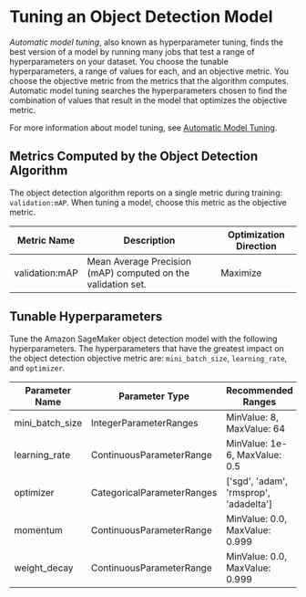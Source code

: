 # Tuning an Object Detection Model<a name="object-detection-tuning"></a>

*Automatic model tuning*, also known as hyperparameter tuning, finds the best version of a model by running many jobs that test a range of hyperparameters on your dataset\. You choose the tunable hyperparameters, a range of values for each, and an objective metric\. You choose the objective metric from the metrics that the algorithm computes\. Automatic model tuning searches the hyperparameters chosen to find the combination of values that result in the model that optimizes the objective metric\.

For more information about model tuning, see [Automatic Model Tuning](automatic-model-tuning.md)\.

## Metrics Computed by the Object Detection Algorithm<a name="object-detection-metrics"></a>

The object detection algorithm reports on a single metric during training: `validation:mAP`\. When tuning a model, choose this metric as the objective metric\.


| Metric Name | Description | Optimization Direction | 
| --- | --- | --- | 
| validation:mAP |  Mean Average Precision \(mAP\) computed on the validation set\.  |  Maximize  | 

## Tunable Hyperparameters<a name="object-detection-tunable-hyperparameters"></a>

Tune the Amazon SageMaker object detection model with the following hyperparameters\. The hyperparameters that have the greatest impact on the object detection objective metric are: `mini_batch_size`, `learning_rate`, and `optimizer`\.


| Parameter Name | Parameter Type | Recommended Ranges | 
| --- | --- | --- | 
| mini\_batch\_size |  IntegerParameterRanges  |  MinValue: 8, MaxValue: 64  | 
| learning\_rate |  ContinuousParameterRange  |  MinValue: 1e\-6, MaxValue: 0\.5  | 
| optimizer |  CategoricalParameterRanges  |  \['sgd', 'adam', 'rmsprop', 'adadelta'\]  | 
| momentum |  ContinuousParameterRange  |  MinValue: 0\.0, MaxValue: 0\.999  | 
| weight\_decay |  ContinuousParameterRange  |  MinValue: 0\.0, MaxValue: 0\.999  | 